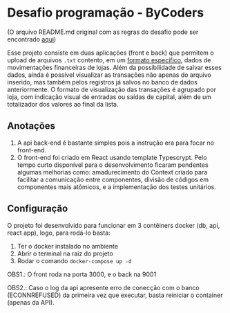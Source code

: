 # Desafio programação - ByCoders

(O arquivo README.md original com as regras do desafio pode ser encontrado [aqui](https://github.com/icarodebarros/desafio-dev/edit/main/README.old.md))

Esse projeto consiste em duas aplicações (front e back) que permitem o upload de arquivos `.txt` contento, em um [formato específico](https://github.com/ByCodersTec/desafio-ruby-on-rails/blob/master/CNAB.txt), dados de movimentações financeiras de lojas. 
Além da possibilidade de salvar esses dados, ainda é possível visualizar as transações não apenas do arquivo inserido, mas também pelos registros já salvos no banco de dados anteriormente. O formato de visualização das transações é agrupado por loja, com indicação visual de entradas ou saídas de capital, além de um totalizador dos valores ao final da lista.

## Anotações

1. A api back-end é bastante simples pois a instrução era para focar no front-end.
2. O front-end foi criado em React usando template Typescrypt. Pelo tempo curto disponível para o desenvolvimento ficaram pendentes algumas melhorias como: amadurecimento do Context criado para facilitar a comunicação entre componentes, divisão de códigos em componentes mais atômicos, e a implementação dos testes unitários.

## Configuração

O projeto foi desenvolvido para funcionar em 3 contêiners docker (db, api, react app), logo, para rodá-lo basta:
1. Ter o docker instalado no ambiente
2. Abrir o terminal na raiz do projeto
3. Rodar o comando `docker-compose up -d`

OBS1.: O front roda na porta 3000, e o back na 9001

OBS2.: Caso o log da api apresente erro de conecção com o banco (ECONNREFUSED) da primeira vez que executar, basta reiniciar o container (apenas da API).